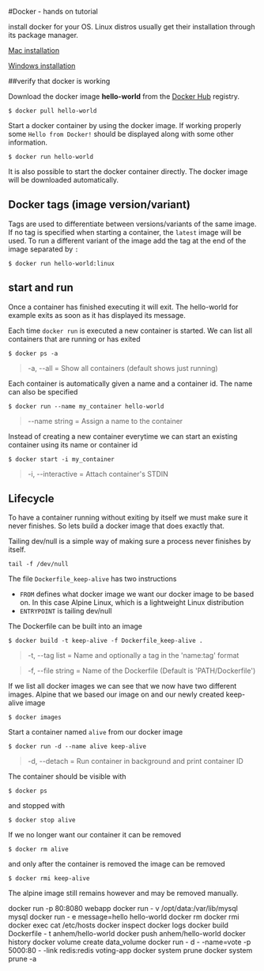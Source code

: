 #Docker - hands on tutorial

install docker for your OS. Linux distros usually get their installation through its package manager.

[Mac installation](https://docs.docker.com/docker-for-mac/install/)

[Windows installation](https://docs.docker.com/docker-for-windows/install/)

##verify that docker is working

Download the docker image **hello-world** from the [Docker Hub](https://hub.docker.com/) registry.

```
$ docker pull hello-world
```
Start a docker container by using the docker image. If working properly some `Hello from Docker!` should be displayed along with some other information.
```
$ docker run hello-world
```
It is also possible to start the docker container directly. The docker image will be downloaded automatically.

## Docker tags (image version/variant)

Tags are used to differentiate between versions/variants of the same image. 
If no tag is specified when starting a container, the `latest` image will be used. 
To run a different variant of the image add the tag at the end of the image separated by `:` 
```
$ docker run hello-world:linux
```

## start and run
Once a container has finished executing it will exit. The hello-world for example exits as soon as it has displayed its message.

Each time `docker run` is executed a new container is started. We can list all containers that are running or has exited
```
$ docker ps -a
```
> -a, --all = Show all containers (default shows just running)

Each container is automatically given a name and a container id. The name can also be specified
```
$ docker run --name my_container hello-world
```
> --name string = Assign a name to the container

Instead of creating a new container everytime we can start an existing container using its name or container id
```
$ docker start -i my_container
```
> -i, --interactive = Attach container's STDIN

## Lifecycle
To have a container running without exiting by itself we must make sure it never finishes. So lets build a docker image that does exactly that.

Tailing dev/null is a simple way of making sure a process never finishes by itself.
```
tail -f /dev/null
```
The file `Dockerfile_keep-alive` has two instructions

* `FROM` defines what docker image we want our docker image to be based on. In this case Alpine Linux, which is a lightweight Linux distribution
* `ENTRYPOINT` is tailing dev/null

The Dockerfile can be built into an image
```
$ docker build -t keep-alive -f Dockerfile_keep-alive .
```
> -t, --tag list = Name and optionally a tag in the 'name:tag' format

> -f, --file string = Name of the Dockerfile (Default is 'PATH/Dockerfile')

If we list all docker images we can see that we now have two different images. Alpine that we based our image on and our newly created keep-alive image  
```
$ docker images
```
Start a container named `alive` from our docker image
```
$ docker run -d --name alive keep-alive
```
> -d, --detach = Run container in background and print container ID

The container should be visible with
```
$ docker ps
```
and stopped with
```
$ docker stop alive
```
If we no longer want our container it can be removed
```
$ docker rm alive
```
and only after the container is removed the image can be removed
```
$ docker rmi keep-alive
```
The alpine image still remains however and may be removed manually.

docker run -p 80:8080 webapp
docker run - v /opt/data:/var/lib/mysql mysql
docker run - e message=hello hello-world
docker rm <name>
docker rmi <image name>
docker exec <name> cat /etc/hosts
docker inspect <name>
docker logs <name>
docker build Dockerfile - t anhem/hello-world
docker push anhem/hello-world
docker history <name>
docker volume create data_volume
docker run - d - -name=vote -p 5000:80 - -link redis:redis voting-app
docker system prune
docker system prune -a